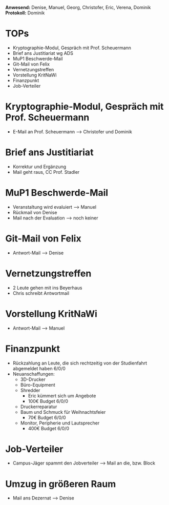 ---
---

**Anwesend:** Denise, Manuel, Georg, Christofer, Eric, Verena, Dominik
**Protokoll:** Dominik

# TOPs

- Kryptographie-Modul, Gespräch mit Prof. Scheuermann
- Brief ans Justitiariat wg ADS
- MuP1 Beschwerde-Mail
- Git-Mail von Felix
- Vernetzungstreffen
- Vorstellung KritNaWi
- Finanzpunkt
- Job-Verteiler

# Kryptographie-Modul, Gespräch mit Prof. Scheuermann

- E-Mail an Prof. Scheuermann --> Christofer und Dominik

# Brief ans Justitiariat

- Korrektur und Ergänzung
- Mail geht raus, CC Prof. Stadler

# MuP1 Beschwerde-Mail

- Veranstaltung wird evaluiert --> Manuel
- Rückmail von Denise
- Mail nach der Evaluation --> noch keiner

# Git-Mail von Felix

- Antwort-Mail --> Denise

# Vernetzungstreffen

- 2 Leute gehen mit ins Beyerhaus
- Chris schreibt Antwortmail

# Vorstellung KritNaWi

- Antwort-Mail --> Manuel

# Finanzpunkt

- Rückzahlung an Leute, die sich rechtzeitig von der Studienfahrt abgemeldet haben 6/0/0
- Neuanschaffungen:
  - 3D-Drucker
  - Büro-Equipment
  - Shredder
    - Eric kümmert sich um Angebote
    - 100€ Budget 6/0/0
  - Druckerreparatur
  - Baum und Schmuck für Weihnachtsfeier
    - 70€ Budget 6/0/0
  - Monitor, Peripherie und Lautsprecher
    - 400€ Budget 6/0/0

# Job-Verteiler

- Campus-Jäger spammt den Jobverteiler --> Mail an die, bzw. Block

# Umzug in größeren Raum

- Mail ans Dezernat --> Denise
